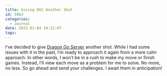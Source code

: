 ```yaml
---
title: Giving DGS Another Shot
id: 5963
categories:
  - Journal
date: 2015-01-04 10:21:07
tags:
---
```


I’ve decided to give [Dragon Go Server](http://www.dragongoserver.net/index.php "Dragon Go Server") another shot. While I had some issues with it in the past, I’m ready to approach it again from a more calm approach. In other words, I won’t be in a rush to make my move or finish games. Instead, I’ll view each move as a problem for me to solve. No more, no less. So go ahead and send your challenges. I await them in anticipation!